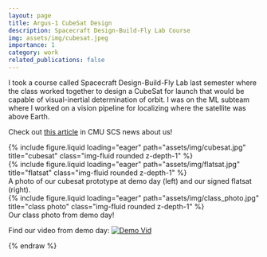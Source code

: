 ```yaml
---
layout: page
title: Argus-1 CubeSat Design
description: Spacecraft Design-Build-Fly Lab Course
img: assets/img/cubesat.jpeg
importance: 1
category: work
related_publications: false
---
```


I took a course called Spacecraft Design-Build-Fly Lab last semester where the class worked together to design a CubeSat for launch that would be capable of visual-inertial determination of orbit. I was on the ML subteam where I worked on a vision pipeline for localizing where the satellite was above Earth.

Check out [this article](https://www.cs.cmu.edu/news/2024/satellite-demo) in CMU SCS news about us!

<div class="row">
    <div class="col-sm mt-3 mt-md-0">
        {% include figure.liquid loading="eager" path="assets/img/cubesat.jpg" title="cubesat" class="img-fluid rounded z-depth-1" %}
    </div>
    <div class="col-sm mt-3 mt-md-0">
        {% include figure.liquid loading="eager" path="assets/img/flatsat.jpg" title="flatsat" class="img-fluid rounded z-depth-1" %}
    </div>
</div>
<div class="caption">
    A photo of our cubesat prototype at demo day (left) and our signed flatsat (right).
</div>

<div class="row">
    <div class="col-sm mt-3 mt-md-0">
        {% include figure.liquid loading="eager" path="assets/img/class_photo.jpg" title="class photo" class="img-fluid rounded z-depth-1" %}
    </div>
</div>
<div class="caption">
    Our class photo from demo day!
</div>

Find our video from demo day:
[![Demo Vid](https://img.youtube.com/vi/MWvvPELV7dI/vid_img.png)](https://www.youtube.com/watch?v=MWvvPELV7dI)


{% endraw %}
